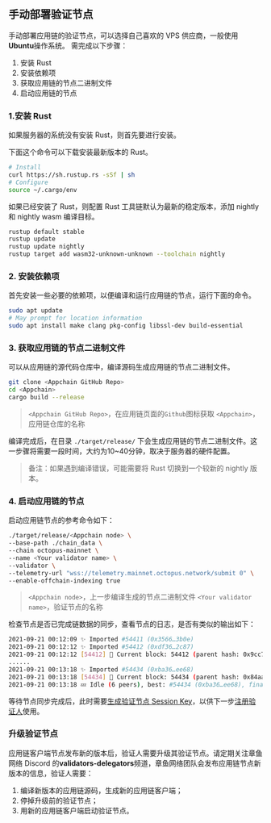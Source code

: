 ## 手动部署验证节点

手动部署应用链的验证节点，可以选择自己喜欢的 VPS 供应商，一般使用 **Ubuntu**操作系统。 需完成以下步骤：

1. 安装 Rust
2. 安装依赖项
3. 获取应用链的节点二进制文件
4. 启动应用链的节点

### 1.安装 Rust

如果服务器的系统没有安装 Rust，则首先要进行安装。

下面这个命令可以下载安装最新版本的 Rust。

```bash
# Install
curl https://sh.rustup.rs -sSf | sh
# Configure
source ~/.cargo/env
```

如果已经安装了 Rust，则配置 Rust 工具链默认为最新的稳定版本，添加 nightly 和 nightly wasm 编译目标。

```bash
rustup default stable
rustup update
rustup update nightly
rustup target add wasm32-unknown-unknown --toolchain nightly
```

### 2. 安装依赖项

首先安装一些必要的依赖项，以便编译和运行应用链的节点，运行下面的命令。

```bash
sudo apt update
# May prompt for location information
sudo apt install make clang pkg-config libssl-dev build-essential
```

### 3. 获取应用链的节点二进制文件

可以从应用链的源代码仓库中，编译源码生成应用链的节点二进制文件。

```bash
git clone <Appchain GitHub Repo>
cd <Appchain>
cargo build --release
```

> `<Appchain GitHub Repo>`，在应用链页面的`Github`图标获取
> `<Appchain>`，应用链仓库的名称

编译完成后，在目录 `./target/release/` 下会生成应用链的节点二进制文件。这一步骤将需要一段时间，大约为10~40分钟，取决于服务器的硬件配置。

> 备注：如果遇到编译错误，可能需要将 Rust 切换到一个较新的 nightly 版本。

### 4. 启动应用链的节点

启动应用链节点的参考命令如下：

```bash
./target/release/<Appchain node> \
--base-path ./chain_data \
--chain octopus-mainnet \
--name <Your validator name> \
--validator \
--telemetry-url "wss://telemetry.mainnet.octopus.network/submit 0" \  
--enable-offchain-indexing true
```

> `<Appchain node>`，上一步编译生成的节点二进制文件
> `<Your validator name>`，验证节点的名称

检查节点是否已完成链数据的同步，查看节点的日志，是否有类似的输出如下：

```bash
2021-09-21 00:12:09 ✨ Imported #54411 (0x3566…3b0e)
2021-09-21 00:12:12 ✨ Imported #54412 (0xdf36…2c87)
2021-09-21 00:12:12 [54412] 🐙 Current block: 54412 (parent hash: 0x9cc7f31a20793f50cf885835de0e3977a1e080431ebc002469aa176046ba094a)
......
2021-09-21 00:13:18 ✨ Imported #54434 (0xba36…ee68)
2021-09-21 00:13:18 [54434] 🐙 Current block: 54434 (parent hash: 0x84aa3d1b6455859f9503d6ecc70b50b183141fe08f5b0695357e00fe1d24d915)
2021-09-21 00:13:18 💤 Idle (6 peers), best: #54434 (0xba36…ee68), finalized #54431 (0xd194…b319), ⬇ 22.0kiB/s ⬆ 21.9kiB/s
```

等待节点同步完成后，此时需要[生成验证节点 Session Key](validator-set-session-keys.md)，以供下一步[注册验证人](./validator-register.md)使用。

### 升级验证节点

应用链客户端节点发布新的版本后，验证人需要升级其验证节点。请定期关注章鱼网络 Discord 的**validators-delegators**频道，章鱼网络团队会发布应用链节点新版本的信息，验证人需要：

1. 编译新版本的应用链源码，生成新的应用链客户端；
2. 停掉升级前的验证节点；
3. 用新的应用链客户端启动验证节点。